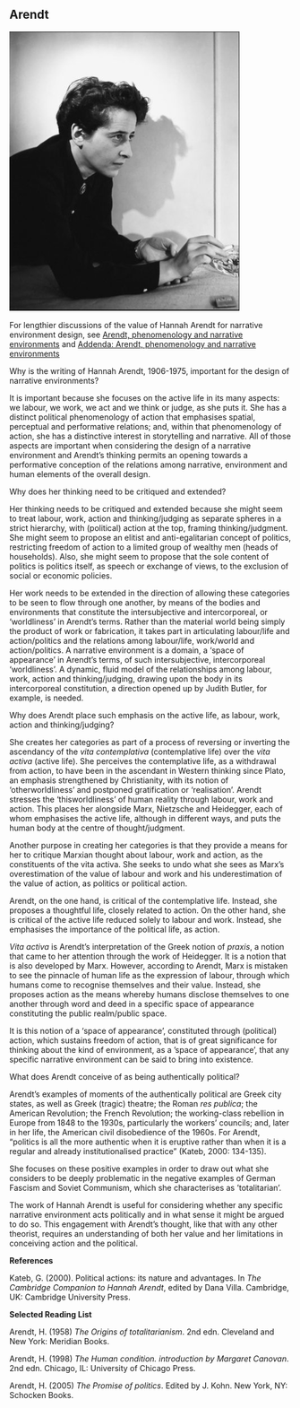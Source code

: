 ## Arendt

![Arendt.jpg](Arendt.jpg)

For lengthier discussions of the value of Hannah Arendt for narrative environment design, see [Arendt, phenomenology and narrative environments](http://prolepsis-ap.blogspot.co.uk/2017/06/arendt-phenomenology-and-narrative.html) and [Addenda: Arendt, phenomenology and narrative environments](http://prolepsis-ap.blogspot.co.uk/2017/09/addenda-arendt-phenomenology-and.html)

Why is the writing of Hannah Arendt, 1906-1975, important for the design of narrative environments?

It is important because she focuses on the active life in its many aspects: we labour, we work, we act and we think or judge, as she puts it. She has a distinct political phenomenology of action that emphasises spatial, perceptual and performative relations; and, within that phenomenology of action, she has a distinctive interest in storytelling and narrative. All of those aspects are important when considering the design of a narrative environment and Arendt’s thinking permits an opening towards a performative conception of the relations among narrative, environment and human elements of the overall design.

Why does her thinking need to be critiqued and extended?

Her thinking needs to be critiqued and extended because she might seem to treat labour, work, action and thinking/judging as separate spheres in a strict hierarchy, with (political) action at the top, framing thinking/judgment. She might seem to propose an elitist and anti-egalitarian concept of politics, restricting freedom of action to a limited group of wealthy men (heads of households). Also, she might seem to propose that the sole content of politics is politics itself, as speech or exchange of views, to the exclusion of social or economic policies.

Her work needs to be extended in the direction of allowing these categories to be seen to flow through one another, by means of the bodies and environments that constitute the intersubjective and intercorporeal, or ‘worldliness’ in Arendt’s terms. Rather than the material world being simply the product of work or fabrication, it takes part in articulating labour/life and action/politics and the relations among labour/life, work/world and action/politics. A narrative environment is a domain, a ‘space of appearance’ in Arendt’s terms, of such intersubjective, intercorporeal ‘worldliness’. A dynamic, fluid model of the relationships among labour, work, action and thinking/judging, drawing upon the body in its intercorporeal constitution, a direction opened up by Judith Butler, for example, is needed.

Why does Arendt place such emphasis on the active life, as labour, work, action and thinking/judging?

She creates her categories as part of a process of reversing or inverting the ascendancy of the _vita contemplativa_ (contemplative life) over the _vita activa_ (active life). She perceives the contemplative life, as a withdrawal from action, to have been in the ascendant in Western thinking since Plato, an emphasis strengthened by Christianity, with its notion of ‘otherworldliness’ and postponed gratification or ‘realisation’. Arendt stresses the ‘thisworldliness’ of human reality through labour, work and action. This places her alongside Marx, Nietzsche and Heidegger, each of whom emphasises the active life, although in different ways, and puts the human body at the centre of thought/judgment.

Another purpose in creating her categories is that they provide a means for her to critique Marxian thought about labour, work and action, as the constituents of the vita activa. She seeks to undo what she sees as Marx’s overestimation of the value of labour and work and his underestimation of the value of action, as politics or political action.

Arendt, on the one hand, is critical of the contemplative life. Instead, she proposes a thoughtful life, closely related to action. On the other hand, she is critical of the active life reduced solely to labour and work. Instead, she emphasises the importance of the political life, as action.

_Vita activa_ is Arendt’s interpretation of the Greek notion of _praxis_, a notion that came to her attention through the work of Heidegger. It is a notion that is also developed by Marx. However, according to Arendt, Marx is mistaken to see the pinnacle of human life as the expression of labour, through which humans come to recognise themselves and their value. Instead, she proposes action as the means whereby humans disclose themselves to one another through word and deed in a specific space of appearance constituting the public realm/public space.

It is this notion of a ‘space of appearance’, constituted through (political) action, which sustains freedom of action, that is of great significance for thinking about the kind of environment, as a ’space of appearance’, that any specific narrative environment can be said to bring into existence.

What does Arendt conceive of as being authentically political?

Arendt’s examples of moments of the authentically political are Greek city states, as well as Greek (tragic) theatre; the Roman _res publica_; the American Revolution; the French Revolution; the working-class rebellion in Europe from 1848 to the 1930s, particularly the workers’ councils; and, later in her life, the American civil disobedience of the 1960s. For Arendt, “politics is all the more authentic when it is eruptive rather than when it is a regular and already institutionalised practice” (Kateb, 2000: 134-135).

She focuses on these positive examples in order to draw out what she considers to be deeply problematic in the negative examples of German Fascism and Soviet Communism, which she characterises as ’totalitarian’.

The work of Hannah Arendt is useful for considering whether any specific narrative environment acts politically and in what sense it might be argued to do so. This engagement with Arendt’s thought, like that with any other theorist, requires an understanding of both her value and her limitations in conceiving action and the political.

**References**

Kateb, G. (2000). Political actions: its nature and advantages. In _The Cambridge Companion to Hannah Arendt_, edited by Dana Villa. Cambridge, UK: Cambridge University Press.

**Selected Reading List**

Arendt, H. (1958) _The Origins of totalitarianism_. 2nd edn. Cleveland and New York: Meridian Books.

Arendt, H. (1998) _The Human condition. introduction by Margaret Canovan_. 2nd edn. Chicago, IL: University of Chicago Press.

Arendt, H. (2005) _The Promise of politics_. Edited by J. Kohn. New York, NY: Schocken Books.

